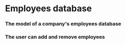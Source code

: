 # Employees database

### The model of a company's employees database

### The user can add and remove employees 
